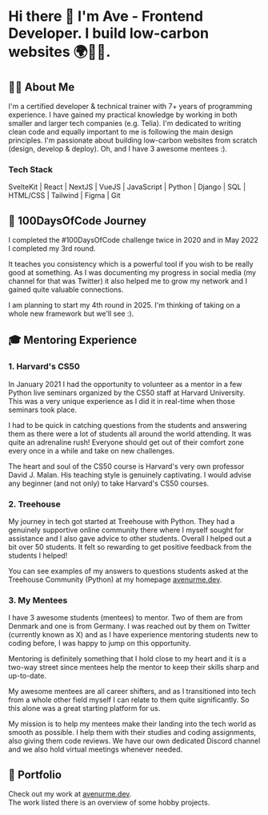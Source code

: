# Hi there 👋 I'm Ave - Frontend Developer. I build low-carbon websites 🌍🌱🌿.

## 👨‍💻 About Me

I'm a certified developer & technical trainer with 7+ years of programming experience. I have gained my practical knowledge by working in both smaller and larger tech companies (e.g. Telia). I'm dedicated to writing clean code and equally important to me is following the main design principles. I'm passionate about building low-carbon websites from scratch (design, develop & deploy). Oh, and I have 3 awesome mentees :).

### Tech Stack
SvelteKit | React | NextJS | VueJS | JavaScript | Python | Django | SQL | HTML/CSS | Tailwind | Figma | Git

## 📅 100DaysOfCode Journey

I completed the #100DaysOfCode challenge twice in 2020 and in May 2022 I completed my 3rd round.

It teaches you consistency which is a powerful tool if you wish to be really good at something. As I was documenting my progress in social media (my channel for that was Twitter) it also helped me to grow my network and I gained quite valuable connections.

I am planning to start my 4th round in 2025. I'm thinking of taking on a whole new framework but we'll see :).

## 🎓 Mentoring Experience

### 1. Harvard's CS50
In January 2021 I had the opportunity to volunteer as a mentor in a few Python live seminars organized by the CS50 staff at Harvard University. This was a very unique experience as I did it in real-time when those seminars took place.

I had to be quick in catching questions from the students and answering them as there were a lot of students all around the world attending. It was quite an adrenaline rush! Everyone should get out of their comfort zone every once in a while and take on new challenges.

The heart and soul of the CS50 course is Harvard's very own professor David J. Malan. His teaching style is genuinely captivating. I would advise any beginner (and not only) to take Harvard's CS50 courses.

### 2. Treehouse
My journey in tech got started at Treehouse with Python. They had a genuinely supportive online community there where I myself sought for assistance and I also gave advice to other students. Overall I helped out a bit over 50 students. It felt so rewarding to get positive feedback from the students I helped!

You can see examples of my answers to questions students asked at the Treehouse Community (Python) at my homepage [avenurme.dev](https://www.avenurme.dev/mentoring).

### 3. My Mentees
I have 3 awesome students (mentees) to mentor. Two of them are from Denmark and one is from Germany. I was reached out by them on Twitter (currently known as X) and as I have experience mentoring students new to coding before, I was happy to jump on this opportunity.

Mentoring is definitely something that I hold close to my heart and it is a two-way street since mentees help the mentor to keep their skills sharp and up-to-date.

My awesome mentees are all career shifters, and as I transitioned into tech from a whole other field myself I can relate to them quite significantly. So this alone was a great starting platform for us.

My mission is to help my mentees make their landing into the tech world as smooth as possible. I help them with their studies and coding assignments, also giving them code reviews. We have our own dedicated Discord channel and we also hold virtual meetings whenever needed.

## 💼 Portfolio
Check out my work at [avenurme.dev](https://www.avenurme.dev/portfolio).  
The work listed there is an overview of some hobby projects.

